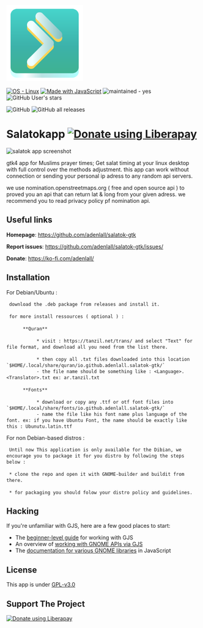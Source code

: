 <img width="200" alt="com.github.adenlall.salatok-gtk logo" src="/data/icons/com.github.adenlall.salatok-gtk.svg">

<a href="https://www.linux.org/" title="Go to Linux homepage"><img src="https://img.shields.io/badge/OS-Linux-blue?logo=linux&logoColor=white" alt="OS - Linux"></a> <a href="https://www.javascript.com/" title="Go to JavaScript homepage"><img src="https://img.shields.io/badge/Made_with-JavaScript-blue?logo=javascript&logoColor=white" alt="Made with JavaScript"></a> <img src="https://img.shields.io/badge/maintained-yes-blue" alt="maintained - yes"> <img alt="GitHub User's stars" src="https://img.shields.io/github/stars/adenlall">


<img alt="GitHub" src="https://img.shields.io/github/license/adenlall/salatok-gtk"> <img alt="GitHub all releases" src="https://img.shields.io/github/downloads/adenlall/salatok-gtk/total">


# Salatokapp  <a href="https://liberapay.com/adenlall/donate"><img alt="Donate using Liberapay" src="https://liberapay.com/assets/widgets/donate.svg"></a>

<img alt="salatok app screenshot" src="https://adenlall.vercel.app/screenshot2.png">
  
gtk4 app for Muslims prayer times; Get salat timing at your linux desktop with full control over the methods adjustment. this app can work without connection or sending your personal ip adress to any random api servers.

 we use nomination.openstreetmaps.org ( free and open source api ) to proved you an api that can return lat & long from your given adress.
 we recommend you to read privacy policy pf nomination api.

## Useful links

**Homepage**: https://github.com/adenlall/salatok-gtk

**Report issues**: https://github.com/adenlall/salatok-gtk/issues/

**Donate**: https://ko-fi.com/adenlall/

## Installation

For Debian/Ubuntu :

     download the .deb package from releases and install it.
     
     for more install ressources ( optional ) :
     
          **Quran**
          
               * visit : https://tanzil.net/trans/ and select "Text" for file format, and download all you need from the list there.
               
               * then copy all .txt files downloaded into this location `$HOME/.local/share/quran/io.github.adenlall.salatok-gtk/`
               - the file name should be something like : <Language>.<Translator>.txt ex: ar.tanzil.txt
               
          **Fonts**
          
               * download or copy any .ttf or otf font files into `$HOME/.local/share/fonts/io.github.adenlall.salatok-gtk/`
               - name the file like his font name plus language of the font. ex: if you have Ubuntu Font, the name should be exactly like this : Ubunutu.latin.ttf

               
For non Debian-based distros :

     Until now This application is only available for the Dibian, we encourage you to package it for you distro by following the steps below :
     
     * clone the repo and open it with GNOME-builder and buildit from there.
     
     * for packaging you should folow your distro policy and guidelines.

## Hacking

If you're unfamiliar with GJS, here are a few good places to start:

* The [beginner-level guide](https://gjs-guide.gitlab.io/) for working with GJS
* An overview of [working with GNOME APIs via GJS](https://gitlab.gnome.org/GNOME/gjs/wikis/Mapping)
* The [documentation for various GNOME libraries](https://devdocs.baznga.org/) in JavaScript

## License

This app is under [GPL-v3.0](https://www.gnu.org/licenses/gpl-3)

## Support The Project 

<a href="https://liberapay.com/adenlall/donate"><img alt="Donate using Liberapay" src="https://liberapay.com/assets/widgets/donate.svg"></a>
